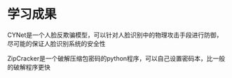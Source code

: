# 学习成果
CYNet是一个人脸反欺骗模型，可以针对人脸识别中的物理攻击手段进行防御，尽可能的保证人脸识别系统的安全性


ZipCracker是一个破解压缩包密码的python程序，可以自己设置密码本，比一般的破解程序更快
